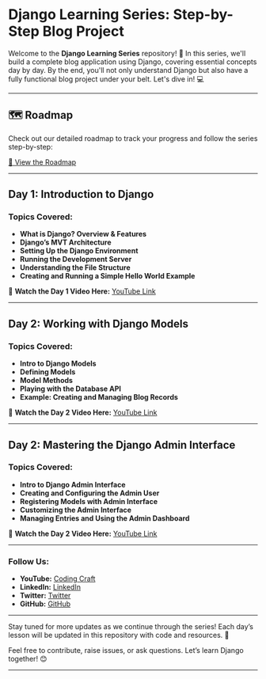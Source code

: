 # Django Learning Series: Step-by-Step Blog Project

Welcome to the **Django Learning Series** repository! 🚀 In this series, we'll build a complete blog application using Django, covering essential concepts day by day. By the end, you'll not only understand Django but also have a fully functional blog project under your belt. Let's dive in! 💻

---

## 🗺️ Roadmap

Check out our detailed roadmap to track your progress and follow the series step-by-step:

[📍 View the Roadmap](https://mm.tt/app/map/3424425439?t=aGpK0J5knU)

---

## Day 1: Introduction to Django

### Topics Covered:
- **What is Django? Overview & Features**
- **Django’s MVT Architecture**
- **Setting Up the Django Environment**
- **Running the Development Server**
- **Understanding the File Structure**
- **Creating and Running a Simple Hello World Example**

🎥 **Watch the Day 1 Video Here:** [YouTube Link](https://youtu.be/IDgiOnQIrDw)


---

## Day 2: Working with Django Models

### Topics Covered:
- **Intro to Django Models**
- **Defining Models**
- **Model Methods**
- **Playing with the Database API**
- **Example: Creating and Managing Blog Records**

🎥 **Watch the Day 2 Video Here:** [YouTube Link](https://youtu.be/RqC33dVcTys) 

---

## Day 2: Mastering the Django Admin Interface

### Topics Covered:
- **Intro to Django Admin Interface**
- **Creating and Configuring the Admin User**
- **Registering Models with Admin Interface**
- **Customizing the Admin Interface**
- **Managing Entries and Using the Admin Dashboard**

🎥 **Watch the Day 2 Video Here:** [YouTube Link](https://youtu.be/Y9Od6Fv5jl4) 

---

### Follow Us:

- **YouTube:** [Coding Craft](https://www.youtube.com/@codingcraft)
- **LinkedIn:** [LinkedIn](https://www.linkedin.com/in/mayank-paliwal/)
- **Twitter:** [Twitter](https://x.com/DevWithMayank)
- **GitHub:** [GitHub](https://github.com/CodeWithMayank-Py)


---

Stay tuned for more updates as we continue through the series! Each day’s lesson will be updated in this repository with code and resources. 🚀

Feel free to contribute, raise issues, or ask questions. Let’s learn Django together! 😊

---
